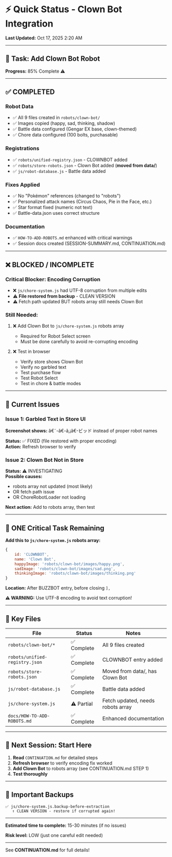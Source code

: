 # ⚡ Quick Status - Clown Bot Integration

**Last Updated:** Oct 17, 2025 2:20 AM

---

## 🎯 Task: Add Clown Bot Robot

**Progress:** 85% Complete ⚠️

---

## ✅ COMPLETED

### Robot Data
- ✅ All 9 files created in `robots/clown-bot/`
- ✅ Images copied (happy, sad, thinking, shadow)
- ✅ Battle data configured (Gengar EX base, clown-themed)
- ✅ Chore data configured (100 bolts, purchasable)

### Registrations
- ✅ `robots/unified-registry.json` - CLOWNBOT added
- ✅ `robots/store-robots.json` - Clown Bot added (**moved from data/**)
- ✅ `js/robot-database.js` - Battle data added

### Fixes Applied
- ✅ No "Pokémon" references (changed to "robots")
- ✅ Personalized attack names (Circus Chaos, Pie in the Face, etc.)
- ✅ Star format fixed (numeric not text)
- ✅ Battle-data.json uses correct structure

### Documentation
- ✅ `HOW-TO-ADD-ROBOTS.md` enhanced with critical warnings
- ✅ Session docs created (SESSION-SUMMARY.md, CONTINUATION.md)

---

## ❌ BLOCKED / INCOMPLETE

### Critical Blocker: Encoding Corruption
- ❌ `js/chore-system.js` had UTF-8 corruption from multiple edits
- ⚠️  **File restored from backup** - CLEAN VERSION
- ⚠️  Fetch path updated BUT robots array still needs Clown Bot

### Still Needed:
1. ❌ Add Clown Bot to `js/chore-system.js` robots array
   - Required for Robot Select screen
   - Must be done carefully to avoid re-corrupting encoding

2. ❌ Test in browser
   - Verify store shows Clown Bot
   - Verify no garbled text
   - Test purchase flow
   - Test Robot Select
   - Test in chore & battle modes

---

## 🚨 Current Issues

### Issue 1: Garbled Text in Store UI
**Screenshot shows:** â€˜-ã€-ã‚¡ã€-ビッド instead of proper robot names

**Status:** ✅ FIXED (file restored with proper encoding)  
**Action:** Refresh browser to verify

### Issue 2: Clown Bot Not in Store
**Status:** ⚠️ INVESTIGATING  
**Possible causes:**
- robots array not updated (most likely)
- OR fetch path issue
- OR ChoreRobotLoader not loading

**Next action:** Add to robots array, then test

---

## 🔧 ONE Critical Task Remaining

**Add this to `js/chore-system.js` robots array:**

```javascript
{
    id: 'CLOWNBOT',
    name: 'Clown Bot',
    happyImage: 'robots/clown-bot/images/happy.png',
    sadImage: 'robots/clown-bot/images/sad.png',
    thinkingImage: 'robots/clown-bot/images/thinking.png'
}
```

**Location:** After BUZZBOT entry, before closing `],`

**⚠️ WARNING:** Use UTF-8 encoding to avoid text corruption!

---

## 📁 Key Files

| File | Status | Notes |
|------|--------|-------|
| `robots/clown-bot/*` | ✅ Complete | All 9 files created |
| `robots/unified-registry.json` | ✅ Complete | CLOWNBOT entry added |
| `robots/store-robots.json` | ✅ Complete | Moved from data/, has Clown Bot |
| `js/robot-database.js` | ✅ Complete | Battle data added |
| `js/chore-system.js` | ⚠️ Partial | Fetch updated, needs robots array |
| `docs/HOW-TO-ADD-ROBOTS.md` | ✅ Complete | Enhanced documentation |

---

## 🎯 Next Session: Start Here

1. **Read** `CONTINUATION.md` for detailed steps
2. **Refresh browser** to verify encoding fix worked
3. **Add Clown Bot** to robots array (see CONTINUATION.md STEP 1)
4. **Test thoroughly**

---

## 💾 Important Backups

```
✅ js/chore-system.js.backup-before-extraction
   ↑ CLEAN VERSION - restore if corrupted again!
```

---

**Estimated time to complete:** 15-30 minutes (if no issues)

**Risk level:** LOW (just one careful edit needed)

---

See **CONTINUATION.md** for full details!
